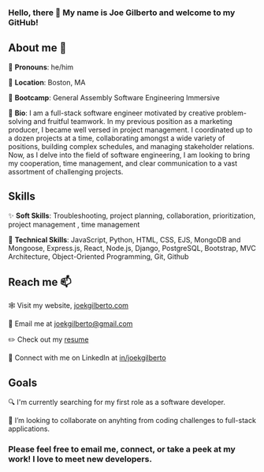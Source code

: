 ### Hello, there 👋  My name is Joe Gilberto and welcome to my GitHub!
## About me 🫶
🪪 **Pronouns**:  he/him

📍 **Location**:  Boston, MA

🌱 **Bootcamp**:  General Assembly Software Engineering Immersive

📖 **Bio**:  I am a full-stack software engineer motivated by creative problem-solving and fruitful teamwork.  In my previous position as a marketing producer, I became well versed in project management.  I coordinated up to a dozen projects at a time, collaborating amongst a wide variety of positions, building complex schedules, and managing stakeholder relations.  Now, as I delve into the field of software engineering, I am looking to bring my cooperation, time management, and clear communication to a vast assortment of challenging projects.

## Skills
✨ **Soft Skills**: Troubleshooting, project planning, collaboration, prioritization, project management , time management

🥊 **Technical Skills**: JavaScript, Python, HTML, CSS, EJS, MongoDB and Mongoose, Express.js, React, Node.js, Django, PostgreSQL, Bootstrap, MVC Architecture, Object-Oriented Programming, Git, Github

## Reach me 📫
🕸️  Visit my website, [joekgilberto.com](https://joekgilberto.com/)

📧  Email me at [joekgilberto@gmail.com](mailto:joekgilberto@gmail.com)

✏️ Check out my [resume](https://drive.google.com/file/d/1ZYlCtBwwyAmLqasdz17kpGF9C0h90sgm/view)

🔗  Connect with me on LinkedIn at [in/joekgilberto](https://www.linkedin.com/in/joekgilberto/)

## Goals
🔍  I'm currently searching for my first role as a software developer.

👯  I’m looking to collaborate on anyhting from coding challenges to full-stack applications.

### Please feel free to email me, connect, or take a peek at my work!  I love to meet new developers.
